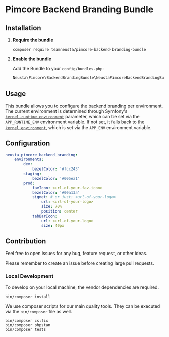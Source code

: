 # Pimcore Backend Branding Bundle

## Installation

1.  **Require the bundle**

    ```shell
    composer require teamneusta/pimcore-backend-branding-bundle
    ```

2. **Enable the bundle**

    Add the Bundle to your `config/bundles.php`:

   ```php
   Neusta\Pimcore\BackendBrandingBundle\NeustaPimcoreBackendBrandingBundle::class => ['all' => true],
   ```

## Usage

This bundle allows you to configure the backend branding per environment.
The current environment is determined through Symfony's [`kernel.runtime_environment`](https://symfony.com/doc/6.4/reference/configuration/kernel.html#kernel-runtime-environment) parameter,
which can be set via the `APP_RUNTIME_ENV` environment variable.
If not set, it falls back to the [`kernel.environment`](https://symfony.com/doc/6.4/reference/configuration/kernel.html#kernel-environment), 
which is set via the `APP_ENV` environment variable.

## Configuration

```yaml
neusta_pimcore_backend_branding:
    environments:
        dev:
            bezelColor: '#fcc243'
        staging:
            bezelColor: '#005ea1'
        prod:
            favIcon: <url-of-your-fav-icon>
            bezelColor: '#00a13a'
            signet: # or just: <url-of-your-logo>
                url: <url-of-your-logo>
                size: 70%
                position: center
            tabBarIcon:
                url: <url-of-your-logo>
                size: 40px
```

## Contribution

Feel free to open issues for any bug, feature request, or other ideas.

Please remember to create an issue before creating large pull requests.

### Local Development

To develop on your local machine, the vendor dependencies are required.

```shell
bin/composer install
```

We use composer scripts for our main quality tools. They can be executed via the `bin/composer` file as well.

```shell
bin/composer cs:fix
bin/composer phpstan
bin/composer tests
```

